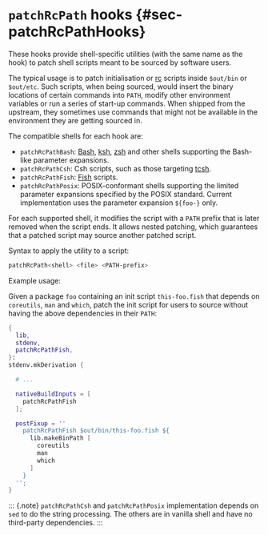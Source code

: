 
# `patchRcPath` hooks {#sec-patchRcPathHooks}

These hooks provide shell-specific utilities (with the same name as the hook) to patch shell scripts meant to be sourced by software users.

The typical usage is to patch initialisation or [rc](https://unix.stackexchange.com/questions/3467/what-does-rc-in-bashrc-stand-for) scripts inside `$out/bin` or `$out/etc`.
Such scripts, when being sourced, would insert the binary locations of certain commands into `PATH`, modify other environment variables or run a series of start-up commands.
When shipped from the upstream, they sometimes use commands that might not be available in the environment they are getting sourced in.

The compatible shells for each hook are:

 - `patchRcPathBash`: [Bash](https://www.gnu.org/software/bash/), [ksh](http://www.kornshell.org/), [zsh](https://www.zsh.org/) and other shells supporting the Bash-like parameter expansions.
 - `patchRcPathCsh`: Csh scripts, such as those targeting [tcsh](https://www.tcsh.org/).
 - `patchRcPathFish`: [Fish](https://fishshell.com/) scripts.
 - `patchRcPathPosix`: POSIX-conformant shells supporting the limited parameter expansions specified by the POSIX standard. Current implementation uses the parameter expansion `${foo-}` only.

For each supported shell, it modifies the script with a `PATH` prefix that is later removed when the script ends.
It allows nested patching, which guarantees that a patched script may source another patched script.

Syntax to apply the utility to a script:

```sh
patchRcPath<shell> <file> <PATH-prefix>
```

Example usage:

Given a package `foo` containing an init script `this-foo.fish` that depends on `coreutils`, `man` and `which`,
patch the init script for users to source without having the above dependencies in their `PATH`:

```nix
{
  lib,
  stdenv,
  patchRcPathFish,
}:
stdenv.mkDerivation {

  # ...

  nativeBuildInputs = [
    patchRcPathFish
  ];

  postFixup = ''
    patchRcPathFish $out/bin/this-foo.fish ${
      lib.makeBinPath [
        coreutils
        man
        which
      ]
    }
  '';
}
```

::: {.note}
`patchRcPathCsh` and `patchRcPathPosix` implementation depends on `sed` to do the string processing.
The others are in vanilla shell and have no third-party dependencies.
:::

